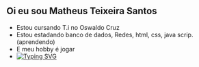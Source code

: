 ## Oi eu sou Matheus Teixeira Santos <br>
- Estou cursando T.i no Oswaldo Cruz<br>
- Estou estadando banco de dados, Redes, html, css, java scrip.(aprendendo)<br>
- E meu hobby é jogar
- [![Typing SVG](https://readme-typing-svg.demolab.com/?lines=oi!+👋+Meu+nome+é+Matheus.;Also+known+as+Buiu+:D;Welcome+to+my+github+:P)](https://git.io/typing-svg)




<!--
**MatheusS0706/MatheusS0706** is a ✨ _special_ ✨ repository because its `README.md` (this file) appears on your GitHub profile.

Here are some ideas to get you started:

- 🔭 I’m currently working on ...
- 🌱 I’m currently learning ...
- 👯 I’m looking to collaborate on ...
- 🤔 I’m looking for help with ...
- 💬 Ask me about ...
- 📫 How to reach me: ...
- 😄 Pronouns: ...
- ⚡ Fun fact: ...
-->
